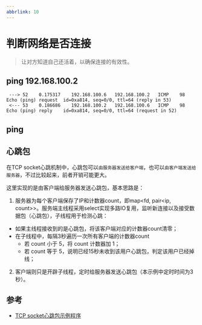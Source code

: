```yaml
---
abbrlink: 10
---
```


# 判断网络是否连接

> 让对方知道自己还活着，以确保连接的有效性。


## ping 192.168.100.2

```
 ---> 52	0.175317	192.168.100.6	192.168.100.2	ICMP	98	Echo (ping) request  id=0xa814, seq=0/0, ttl=64 (reply in 53)
 <--- 53	0.186686	192.168.100.2	192.168.100.6	ICMP	98	Echo (ping) reply    id=0xa814, seq=0/0, ttl=64 (request in 52)
```
## ping


## 心跳包

在TCP socket心跳机制中，心跳包可以`由服务器发送给客户端`，也可以`由客户端发送给服务器`，不过比较起来，前者开销可能更大。

这里实现的是由客户端给服务器发送心跳包，基本思路是：

1. 服务器为每个客户端保存了IP和计数器count，即map<fd, pair<ip, count>>。服务端主线程采用select实现多路IO复用，监听新连接以及接受数据包（心跳包），子线程用于检测心跳：
  * 如果主线程接收到的是心跳包，将该客户端对应的计数器count清零；
  * 在子线程中，每隔3秒遍历一次所有客户端的计数器count
    - 若 count 小于 5，将 count 计数器加 1；
    - 若 count 等于 5，说明已经15秒未收到该用户心跳包，判定该用户已经掉线；

2. 客户端则只是开辟子线程，定时给服务器发送心跳包（本示例中定时时间为3秒）。


## 参考

* [TCP socket心跳包示例程序](https://blog.csdn.net/lisonglisonglisong/article/details/51327695)
